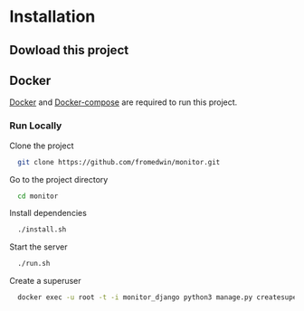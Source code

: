 # Installation

## Dowload this project

## Docker

[Docker](https://www.docker.com/) and [Docker-compose](https://docs.docker.com/compose/) are required to run this project.


### Run Locally

Clone the project

```bash
  git clone https://github.com/fromedwin/monitor.git
```

Go to the project directory

```bash
  cd monitor
```

Install dependencies

```bash
  ./install.sh
```

Start the server

```bash
  ./run.sh
```

Create a superuser

```bash
  docker exec -u root -t -i monitor_django python3 manage.py createsuperuser
```